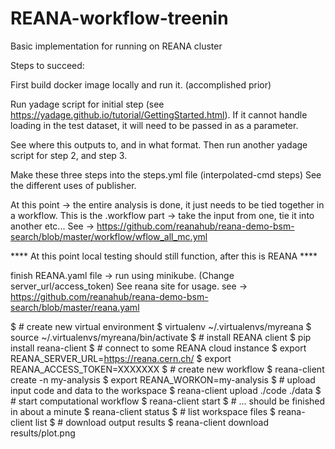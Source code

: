 # REANA-workflow-treenin
Basic implementation for running on REANA cluster

Steps to succeed:

  First build docker image locally and run it. (accomplished prior)
  
  Run yadage script for initial step (see https://yadage.github.io/tutorial/GettingStarted.html).
  If it cannot handle loading in the test dataset, it will need to be passed in as a parameter.
  
  See where this outputs to, and in what format.
  Then run another yadage script for step 2, and step 3.
  
  Make these three steps into the steps.yml file (interpolated-cmd steps) See the different uses of publisher.
  
  At this point -> the entire analysis is done, it just needs to be tied together in a workflow.
  This is the .workflow part -> take the input from one, tie it into another etc...
  See -> https://github.com/reanahub/reana-demo-bsm-search/blob/master/workflow/wflow_all_mc.yml
  
  **** At this point local testing should still function, after this is REANA ****
  
 finish REANA.yaml file -> run using minikube. (Change server_url/access_token) See reana site for usage.
 see -> https://github.com/reanahub/reana-demo-bsm-search/blob/master/reana.yaml
 
 $ # create new virtual environment
$ virtualenv ~/.virtualenvs/myreana
$ source ~/.virtualenvs/myreana/bin/activate
$ # install REANA client
$ pip install reana-client
$ # connect to some REANA cloud instance
$ export REANA_SERVER_URL=https://reana.cern.ch/
$ export REANA_ACCESS_TOKEN=XXXXXXX
$ # create new workflow
$ reana-client create -n my-analysis
$ export REANA_WORKON=my-analysis
$ # upload input code and data to the workspace
$ reana-client upload ./code ./data
$ # start computational workflow
$ reana-client start
$ # ... should be finished in about a minute
$ reana-client status
$ # list workspace files
$ reana-client list
$ # download output results
$ reana-client download results/plot.png
